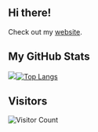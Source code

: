 ## Hi there!
Check out my  <a href="https://ric-amorim.github.io/" target="_blank">website</a>.

## My GitHub Stats
<img src="https://github-readme-stats.vercel.app/api?username=ric-amorim&show_icons=true&theme=transparent&hide_rank=true&hide_title=true&hide_border=true"/>[![Top Langs](https://github-readme-stats.vercel.app/api/top-langs/?username=ric-amorim&theme=transparent&layout=compact&langs_count=8&hide_title=true&hide_border=true&hide=shell)](https://github.com/anuraghazra/github-readme-stats)

## Visitors
![Visitor Count](https://profile-counter.glitch.me/ric-amorim/count.svg) 

